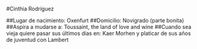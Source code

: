 #Cinthia Rodríguez

##Lugar de nacimiento: Oxenfurt
##Domicilio: Novigrado (parte bonita)
##Aspira a mudarse a: Toussaint, the land of love and wine
##Cuando sea vieja quiere pasar sus últimos días en: Kaer Morhen y platicar de sus años de juventud con Lambert

